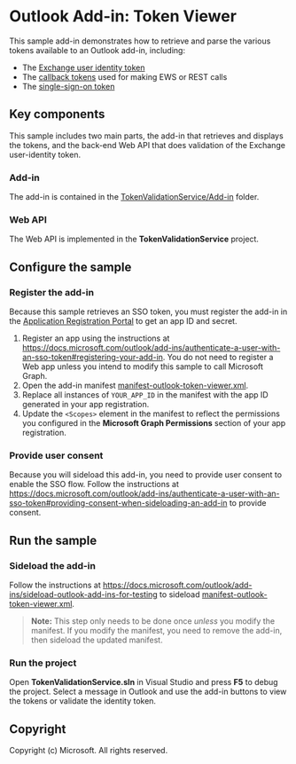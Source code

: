 # Outlook Add-in: Token Viewer

This sample add-in demonstrates how to retrieve and parse the various tokens available to an Outlook add-in, including:

- The [Exchange user identity token](https://docs.microsoft.com/en-us/outlook/add-ins/inside-the-identity-token)
- The [callback tokens](https://dev.office.com/reference/add-ins/outlook/1.5/Office.context.mailbox?product=outlook) used for making EWS or REST calls
- The [single-sign-on token](https://docs.microsoft.com/en-us/outlook/add-ins/authenticate-a-user-with-an-sso-token)

## Key components

This sample includes two main parts, the add-in that retrieves and displays the tokens, and the back-end Web API that does validation of the Exchange user-identity token.

### Add-in

The add-in is contained in the [TokenValidationService/Add-in](TokenValidationService/Add-in) folder.

### Web API

The Web API is implemented in the **TokenValidationService** project.

## Configure the sample

### Register the add-in

Because this sample retrieves an SSO token, you must register the add-in in the [Application Registration Portal](https://apps.dev.microsoft.com/) to get an app ID and secret.

1. Register an app using the instructions at https://docs.microsoft.com/outlook/add-ins/authenticate-a-user-with-an-sso-token#registering-your-add-in. You do not need to register a Web app unless you intend to modify this sample to call Microsoft Graph.
1. Open the add-in manifest [manifest-outlook-token-viewer.xml](TokenValidationService/Add-in/manifest-outlook-token-viewer.xml).
1. Replace all instances of `YOUR_APP_ID` in the manifest with the app ID generated in your app registration.
1. Update the `<Scopes>` element in the manifest to reflect the permissions you configured in the **Microsoft Graph Permissions** section of your app registration.

### Provide user consent

Because you will sideload this add-in, you need to provide user consent to enable the SSO flow. Follow the instructions at https://docs.microsoft.com/outlook/add-ins/authenticate-a-user-with-an-sso-token#providing-consent-when-sideloading-an-add-in to provide consent.

## Run the sample

### Sideload the add-in

Follow the instructions at https://docs.microsoft.com/outlook/add-ins/sideload-outlook-add-ins-for-testing to sideload [manifest-outlook-token-viewer.xml](TokenValidationService/Add-in/manifest-outlook-token-viewer.xml).

> **Note:** This step only needs to be done once *unless* you modify the manifest. If you modify the manifest, you need to remove the add-in, then sideload the updated manifest.

### Run the project

Open **TokenValidationService.sln** in Visual Studio and press **F5** to debug the project. Select a message in Outlook and use the add-in buttons to view the tokens or validate the identity token.

## Copyright

Copyright (c) Microsoft. All rights reserved.